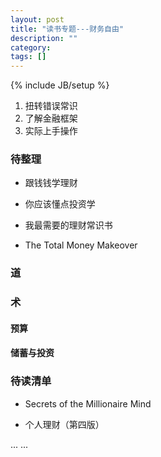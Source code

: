 ```yaml
---
layout: post
title: "读书专题---财务自由"
description: ""
category: 
tags: []
---
```

{% include JB/setup %}

1. 扭转错误常识      
2. 了解金融框架      
3. 实际上手操作      

### 待整理

+ 跟钱钱学理财

+ 你应该懂点投资学

+ 我最需要的理财常识书

+ The Total Money Makeover 

### 道

### 术

#### 预算

#### 储蓄与投资


### 待读清单
+ Secrets of the Millionaire Mind

+ 个人理财（第四版）

... ...
